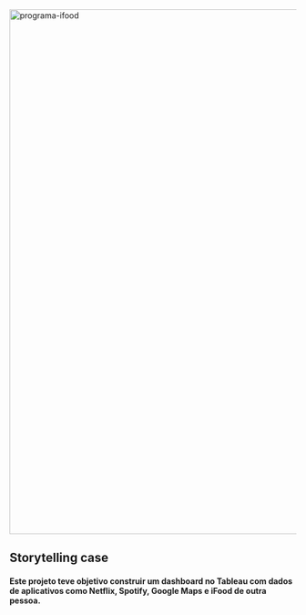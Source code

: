 <img width="920" alt="programa-ifood" src="https://user-images.githubusercontent.com/78886591/129125399-1eb0a51d-742d-4be5-9751-52f310163ab4.png">

## Storytelling case


#### Este projeto teve objetivo construir um dashboard no Tableau com dados de aplicativos como Netflix, Spotify, Google Maps e iFood de outra pessoa.
